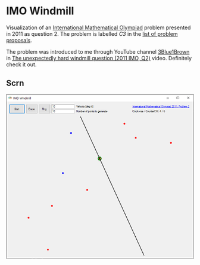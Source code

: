 # IMO Windmill
Visualization of an [International Mathematical Olympiad](https://www.imo-official.org/) problem presented in 2011 as question 2.
The problem is labelled *C3* in the [list of problem proposals](https://www.imo-official.org/problems/IMO2011SL.pdf).

The problem was introduced to me through YouTube channel [3Blue1Brown](https://www.youtube.com/3blue1brown) in [The unexpectedly hard windmill question (2011 IMO, Q2)](https://www.youtube.com/watch?v=M64HUIJFTZM) video. Definitely check it out.

## Scrn
![screenshot](img/scrn.png)
